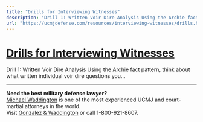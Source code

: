 ```yaml
---
title: "Drills for Interviewing Witnesses"
description: "Drill 1: Written Voir Dire Analysis Using the Archie fact pattern, think about what written individual voir dire questions you..."
url: "https://ucmjdefense.com/resources/interviewing-witnesses/drills.html"
---
```


# [Drills for Interviewing Witnesses](https://ucmjdefense.com/resources/interviewing-witnesses/drills.html)

Drill 1: Written Voir Dire Analysis Using the Archie fact pattern, think about what written individual voir dire questions you...

---

**Need the best military defense lawyer?**  
[Michael Waddington](https://ucmjdefense.com/attorneys/michael-stewart-waddington-partner.html) is one of the most experienced UCMJ and court-martial attorneys in the world.  
Visit [Gonzalez & Waddington](https://ucmjdefense.com) or call 1-800-921-8607.
